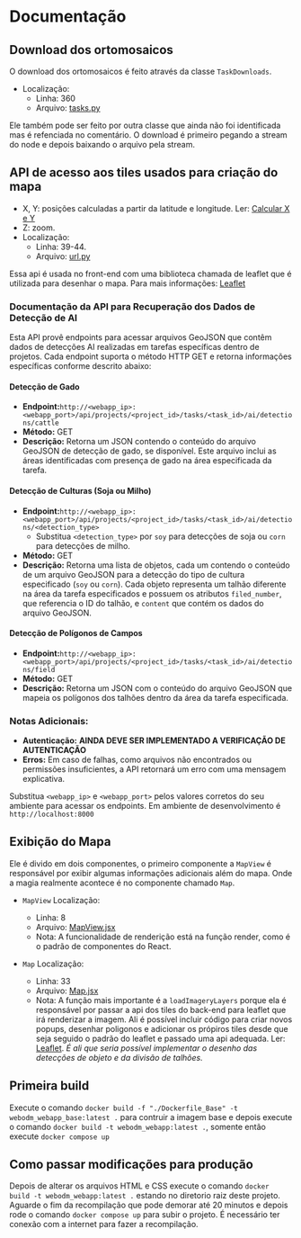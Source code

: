 # Documentação

## Download dos ortomosaicos

O download dos ortomosaicos é feito através da classe `TaskDownloads`.

- Localização:
  - Linha: 360
  - Arquivo: [tasks.py](https://github.com/LSIIM/WebODM/blob/master/app/api/tasks.py "tasks.py")

Ele também pode ser feito por outra classe que ainda não foi identificada mas é refenciada no comentário. O download é primeiro pegando a stream do node e depois baixando o arquivo pela stream.

## API de acesso aos tiles usados para criação do mapa

- X, Y: posições calculadas a partir da latitude e longitude. Ler: [Calcular X e Y](https://stackoverflow.com/questions/21513646/how-to-get-x-y-z-coordinates-of-tile-by-click-on-leaflet-map "Calcular X e Y")
- Z: zoom.
- Localização:
  - Linha: 39-44.
  - Arquivo: [url.py](https://github.com/LSIIM/WebODM/blob/master/app/api/urls.py "url.py")

Essa api é usada no front-end com uma biblioteca chamada de leaflet que é utilizada para desenhar o mapa. Para mais informações: [Leaflet](https://leafletjs.com/reference.html "Leaflet")

### Documentação da API para Recuperação dos Dados de Detecção de AI

Esta API provê endpoints para acessar arquivos GeoJSON que contêm dados de detecções AI realizadas em tarefas específicas dentro de projetos. Cada endpoint suporta o método HTTP GET e retorna informações específicas conforme descrito abaixo:

#### Detecção de Gado

- **Endpoint:**`http://<webapp_ip>:<webapp_port>/api/projects/<project_id>/tasks/<task_id>/ai/detections/cattle`
- **Método:** GET
- **Descrição:** Retorna um JSON contendo o conteúdo do arquivo GeoJSON de detecção de gado, se disponível. Este arquivo inclui as áreas identificadas com presença de gado na área especificada da tarefa.

#### Detecção de Culturas (Soja ou Milho)

- **Endpoint:**`http://<webapp_ip>:<webapp_port>/api/projects/<project_id>/tasks/<task_id>/ai/detections/<detection_type>`
  - Substitua `<detection_type>` por `soy` para detecções de soja ou `corn` para detecções de milho.
- **Método:** GET
- **Descrição:** Retorna uma lista de objetos, cada um contendo o conteúdo de um arquivo GeoJSON para a detecção do tipo de cultura especificado (`soy` ou `corn`). Cada objeto representa um talhão diferente na área da tarefa especificados e possuem os atributos `filed_number`, que referencia o ID do talhão, e `content` que contém os dados do arquivo GeoJSON.

#### Detecção de Polígonos de Campos

- **Endpoint:**`http://<webapp_ip>:<webapp_port>/api/projects/<project_id>/tasks/<task_id>/ai/detections/field`
- **Método:** GET
- **Descrição:** Retorna um JSON com o conteúdo do arquivo GeoJSON que mapeia os polígonos dos talhões dentro da área da tarefa especificada.

### Notas Adicionais:

- **Autenticação:** **AINDA DEVE SER IMPLEMENTADO A VERIFICAÇÃO DE AUTENTICAÇÃO**
- **Erros:** Em caso de falhas, como arquivos não encontrados ou permissões insuficientes, a API retornará um erro com uma mensagem explicativa.

Substitua `<webapp_ip>` e `<webapp_port>` pelos valores corretos do seu ambiente para acessar os endpoints. Em ambiente de desenvolvimento é `http://localhost:8000`

## Exibição do Mapa

Ele é divido em dois componentes, o primeiro componente a `MapView` é responsável por exibir algumas informações adicionais além do mapa. Onde a magia realmente acontece é no componente chamado `Map`.

- `MapView` Localização:

  - Linha: 8
  - Arquivo: [MapView.jsx](https://github.com/LSIIM/WebODM/blob/master/app/static/app/js/MapView.jsx "MapView.jsx")
  - Nota: A funcionalidade de renderição está na função render, como é o padrão de componentes do React.

- `Map` Localização:
  - Linha: 33
  - Arquivo: [Map.jsx](https://github.com/LSIIM/WebODM/blob/master/app/static/app/js/components/Map.jsx "Map.jsx")
  - Nota: A função mais importante é a `loadImageryLayers` porque ela é responsável por passar a api dos tiles do back-end para leaflet que irá renderizar a imagem. Ali é possível incluir código para criar novos popups, desenhar poligonos e adicionar os própiros tiles desde que seja seguido o padrão do leaflet e passado uma api adequada. Ler: [Leaflet](https://leafletjs.com/reference.html "Leaflet"). _É ali que seria possível implementar o desenho das detecções de objeto e da divisão de talhões._

## Primeira build

Execute o comando `docker build -f "./Dockerfile_Base" -t webodm_webapp_base:latest .` para contruir a imagem base e depois execute o comando `docker build -t webodm_webapp:latest .`, somente então execute `docker compose up`

## Como passar modificações para produção

Depois de alterar os arquivos HTML e CSS execute o comando `docker build -t webodm_webapp:latest .` estando no diretorio raiz deste projeto. Aguarde o fim da recompilação que pode demorar até 20 minutos e depois rode o comando `docker compose up` para subir o projeto. É necessário ter conexão com a internet para fazer a recompilação.
